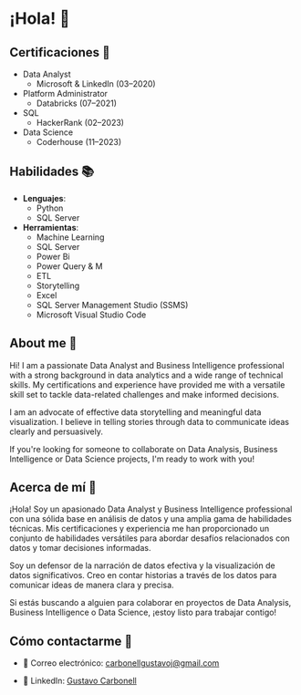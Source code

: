 # ¡Hola!  👋


## Certificaciones  📖
- Data Analyst
   - Microsoft & LinkedIn (03–2020)
- Platform Administrator
   - Databricks (07–2021)
- SQL
   - HackerRank (02–2023)
- Data Science
   - Coderhouse (11–2023)


## Habilidades  📚



- **Lenguajes**:
   - Python
   - SQL Server
- **Herramientas**:
   - Machine Learning
   - SQL Server
   - Power Bi
   - Power Query & M
   - ETL
   - Storytelling
   - Excel
   - SQL Server Management Studio (SSMS)
   - Microsoft Visual Studio Code
     

## About me  💬 
Hi! I am a passionate Data Analyst and Business Intelligence professional with a strong background in data analytics and a wide range of technical skills. My certifications and experience have provided me with a versatile skill set to tackle data-related challenges and make informed decisions.

I am an advocate of effective data storytelling and meaningful data visualization. I believe in telling stories through data to communicate ideas clearly and persuasively.

If you're looking for someone to collaborate on Data Analysis, Business Intelligence or Data Science projects, I'm ready to work with you!

## Acerca de mí  💬 
¡Hola! Soy un apasionado Data Analyst y Business Intelligence professional con una sólida base en análisis de datos y una amplia gama de habilidades técnicas. Mis certificaciones y experiencia me han proporcionado un conjunto de habilidades versátiles para abordar desafíos relacionados con datos y tomar decisiones informadas.

Soy un defensor de la narración de datos efectiva y la visualización de datos significativos. Creo en contar historias a través de los datos para comunicar ideas de manera clara y precisa.

Si estás buscando a alguien para colaborar en proyectos de Data Analysis, Business Intelligence o Data Science, ¡estoy listo para trabajar contigo!


## Cómo contactarme  📱
- 📧 Correo electrónico: [carbonellgustavoj@gmail.com](mailto:carbonellgustavoj@gmail.com)

- 💼 LinkedIn: [Gustavo Carbonell](https://www.linkedin.com/in/gustavo-carbonell-13092b93/)

